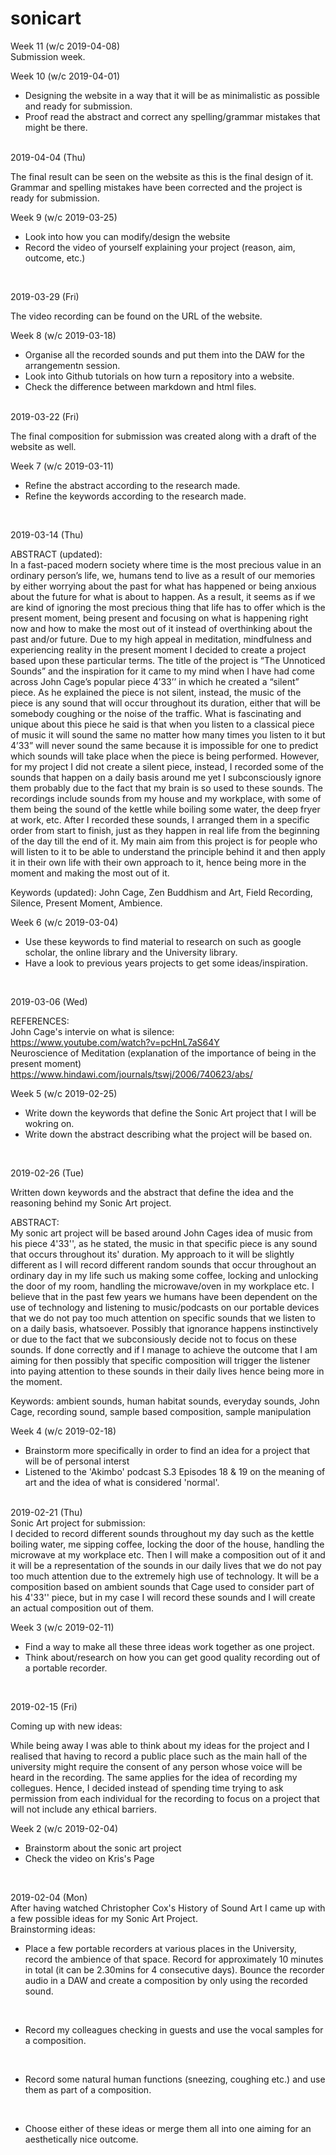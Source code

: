 # sonicart
Week 11 (w/c 2019-04-08)
<br>
Submission week.
<br>

Week 10 (w/c 2019-04-01)
- Designing the website in a way that it will be as minimalistic as possible and ready for submission.
- Proof read the abstract and correct any spelling/grammar mistakes that might be there.
<br>
2019-04-04 (Thu)
<br>

The final result can be seen on the website as this is the final design of it.
Grammar and spelling mistakes have been corrected and the project is ready for submission.
<br>

Week 9 (w/c 2019-03-25)
<br>
- Look into how you can modify/design the website
- Record the video of yourself explaining your project (reason, aim, outcome, etc.)
<br>

2019-03-29 (Fri)
<br>

The video recording can be found on the URL of the website.
<br>

Week 8 (w/c 2019-03-18)
<br>
- Organise all the recorded sounds and put them into the DAW for the arrangementn session.
- Look into Github tutorials on how turn a repository into a website.
- Check the difference between markdown and html files.
<br>
2019-03-22 (Fri)
<br>

The final composition for submission was created along with a draft of the website as well.
<br>

Week 7 (w/c 2019-03-11)
<br>
- Refine the abstract according to the research made.
- Refine the keywords according to the research made.
<br>

2019-03-14 (Thu)
<br>

ABSTRACT (updated):
<br>
In a fast-paced modern society where time is the most precious value in an ordinary person’s life, we, humans tend to live as a result of our memories by either worrying about the past for what has happened or being anxious about the future for what is about to happen. As a result, it seems as if we are kind of ignoring the most precious thing that life has to offer which is the present moment, being present and focusing on what is happening right now and how to make the most out of it instead of overthinking about the past and/or future. Due to my high appeal in meditation, mindfulness and experiencing reality in the present moment I decided to create a project based upon these particular terms. The title of the project is “The Unnoticed Sounds” and the inspiration for it came to my mind when I have had come across John Cage’s popular piece 4’33’’ in which he created a “silent” piece. As he explained the piece is not silent, instead, the music of the piece is any sound that will occur throughout its duration, either that will be somebody coughing or the noise of the traffic. What is fascinating and unique about this piece he said is that when you listen to a classical piece of music it will sound the same no matter how many times you listen to it but 4’33” will never sound the same because it is impossible for one to predict which sounds will take place when the piece is being performed. However, for my project I did not create a silent piece, instead, I recorded some of the sounds that happen on a daily basis around me yet I subconsciously ignore them probably due to the fact that my brain is so used to these sounds. The recordings include sounds from my house and my workplace, with some of them being the sound of the kettle while boiling some water, the deep fryer at work, etc. After I recorded these sounds, I arranged them in a specific order from start to finish, just as they happen in real life from the beginning of the day till the end of it. My main aim from this project is for people who will listen to it to be able to understand the principle behind it and then apply it in their own life with their own approach to it, hence being more in the moment and making the most out of it.
<br>

Keywords (updated): John Cage, Zen Buddhism and Art, Field Recording, Silence, Present Moment, Ambience.
<br>

Week 6 (w/c 2019-03-04)
<br> 
- Use these keywords to find material to research on such as google scholar, the online library and the University library.
- Have a look to previous years projects to get some ideas/inspiration.
<br>

2019-03-06 (Wed)
<br>

REFERENCES:
<br>
John Cage's intervie on what is silence:
<br>
https://www.youtube.com/watch?v=pcHnL7aS64Y
<br>
Neuroscience of Meditation (explanation of the importance of being in the present moment)
<br>
https://www.hindawi.com/journals/tswj/2006/740623/abs/
<br>

Week 5 (w/c 2019-02-25)
<br>
- Write down the keywords that define the Sonic Art project that I will be wokring on.
- Write down the abstract describing what the project will be based on.
<br>

2019-02-26 (Tue)
<br>

Written down keywords and the abstract that define the idea and the reasoning behind my Sonic Art project.
<br>

ABSTRACT:
<br>
My sonic art project will be based around John Cages idea of music from his piece 4'33'', as he stated, the music in that specific piece is any sound that occurs throughout its' duration. My approach to it will be slightly different as I will record different random sounds that occur throughout an ordinary day in my life such us making some coffee, locking and unlocking the door of my room, handling the microwave/oven in my workplace etc. I believe that in the past few years we humans have been dependent on the use of technology and listening to music/podcasts on our portable devices that we do not pay too much attention on specific sounds that we listen to on a daily basis, whatsoever. Possibly that ignorance happens instinctively or due to the fact that we subconsiously decide not to focus on these sounds. If done correctly and if I manage to achieve the outcome that I am aiming for then possibly that specific composition will trigger the listener into paying attention to these sounds in their daily lives hence being more in the moment. 
<br>

Keywords: ambient sounds, human habitat sounds, everyday sounds, John Cage, recording sound, sample based composition, sample manipulation
<br>

Week 4 (w/c 2019-02-18)
<br>
- Brainstorm more specifically in order to find an idea for a project that will be of personal interst
- Listened to the 'Akimbo' podcast S.3 Episodes 18 & 19 on the meaning of art and the idea of what is considered 'normal'.
<br>
2019-02-21 (Thu)
<br>
Sonic Art project for submission:
<br>
I decided to record different sounds throughout my day such as the kettle boiling water, me sipping coffee, locking the door of the house, handling the microwave at my workplace etc. Then I will make a composition out of it and it will be a representation of the sounds in our daily lives that we do not pay too much attention due to the extremely high use of technology. It will be a composition based on ambient sounds that Cage used to consider part of his 4'33'' piece, but in my case I will record these sounds and I will create an actual composition out of them.
<br>

Week 3 (w/c 2019-02-11)
<br>
- Find a way to make all these three ideas work together as one project.
- Think about/research on how you can get good quality recording out of a portable recorder.
<br>

2019-02-15 (Fri)
<br>

Coming up with new ideas:
<br> 

While being away I was able to think about my ideas for the project and I realised that having to record a public place such as the main hall of the university might require the consent of any person whose voice will be heard in the recording. The same applies for the idea of recording my collegues. Hence, I decided instead of spending time trying to ask permission from each individual for the recording to focus on a project that will not include any ethical barriers.
<br> 

Week 2 (w/c 2019-02-04)
<br>
- Brainstorm about the sonic art project
- Check the video on Kris's Page
<br>

2019-02-04 (Mon)
<br>
After having watched Christopher Cox's History of Sound Art I came up with a few possible ideas for my Sonic Art Project.
<br>
Brainstorming ideas:
<br>

- Place a few portable recorders at various places in the University, record the ambience of that space. Record for approximately 10 minutes in total (it can be 2.30mins for 4 consecutive days). Bounce the recorder audio in a DAW and create a composition by only using the recorded sound.
<br>

- Record my colleagues checking in guests and use the vocal samples for a composition.
<br>

- Record some natural human functions (sneezing, coughing etc.) and use them as part of a composition.
<br>

- Choose either of these ideas or merge them all into one aiming for an aesthetically nice outcome.
<br>
<br>





